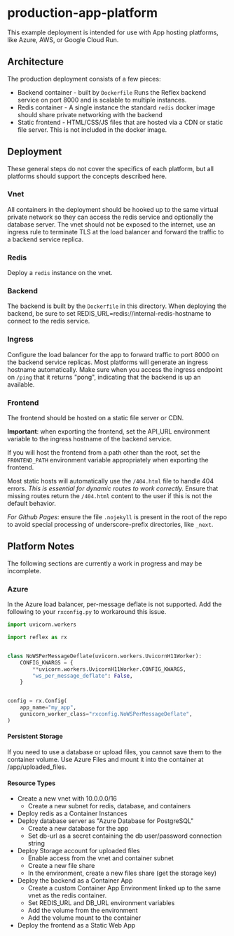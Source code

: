 # production-app-platform

This example deployment is intended for use with App hosting platforms, like
Azure, AWS, or Google Cloud Run.

## Architecture

The production deployment consists of a few pieces:
  * Backend container - built by `Dockerfile` Runs the Reflex backend
    service on port 8000 and is scalable to multiple instances.
  * Redis container - A single instance the standard `redis` docker image should
    share private networking with the backend
  * Static frontend - HTML/CSS/JS files that are hosted via a CDN or static file
    server. This is not included in the docker image.

## Deployment

These general steps do not cover the specifics of each platform, but all platforms should
support the concepts described here.

### Vnet

All containers in the deployment should be hooked up to the same virtual private
network so they can access the redis service and optionally the database server.
The vnet should not be exposed to the internet, use an ingress rule to terminate
TLS at the load balancer and forward the traffic to a backend service replica.

### Redis

Deploy a `redis` instance on the vnet.

### Backend

The backend is built by the `Dockerfile` in this directory. When deploying the
backend, be sure to set REDIS_URL=redis://internal-redis-hostname to connect to
the redis service.

### Ingress

Configure the load balancer for the app to forward traffic to port 8000 on the 
backend service replicas. Most platforms will generate an ingress hostname
automatically. Make sure when you access the ingress endpoint on `/ping` that it
returns "pong", indicating that the backend is up an available.

### Frontend

The frontend should be hosted on a static file server or CDN.

**Important**: when exporting the frontend, set the API_URL environment variable
to the ingress hostname of the backend service.

If you will host the frontend from a path other than the root, set the
`FRONTEND_PATH` environment variable appropriately when exporting the frontend.

Most static hosts will automatically use the `/404.html` file to handle 404
errors. _This is essential for dynamic routes to work correctly._ Ensure that
missing routes return the `/404.html` content to the user if this is not the
default behavior.

_For Github Pages_: ensure the file `.nojekyll` is present in the root of the repo
to avoid special processing of underscore-prefix directories, like `_next`.

## Platform Notes

The following sections are currently a work in progress and may be incomplete.

### Azure

In the Azure load balancer, per-message deflate is not supported. Add the following
to your `rxconfig.py` to workaround this issue.

```python
import uvicorn.workers

import reflex as rx


class NoWSPerMessageDeflate(uvicorn.workers.UvicornH11Worker):
    CONFIG_KWARGS = {
        **uvicorn.workers.UvicornH11Worker.CONFIG_KWARGS,
        "ws_per_message_deflate": False,
    }


config = rx.Config(
    app_name="my_app",
    gunicorn_worker_class="rxconfig.NoWSPerMessageDeflate",
)
```

#### Persistent Storage

If you need to use a database or upload files, you cannot save them to the
container volume. Use Azure Files and mount it into the container at /app/uploaded_files.

#### Resource Types

* Create a new vnet with 10.0.0.0/16
  * Create a new subnet for redis, database, and containers
* Deploy redis as a Container Instances
* Deploy database server as "Azure Database for PostgreSQL"
  * Create a new database for the app
  * Set db-url as a secret containing the db user/password connection string
* Deploy Storage account for uploaded files
  * Enable access from the vnet and container subnet
  * Create a new file share
  * In the environment, create a new files share (get the storage key)
* Deploy the backend as a Container App
  * Create a custom Container App Environment linked up to the same vnet as the redis container.
  * Set REDIS_URL and DB_URL environment variables
  * Add the volume from the environment
  * Add the volume mount to the container
* Deploy the frontend as a Static Web App